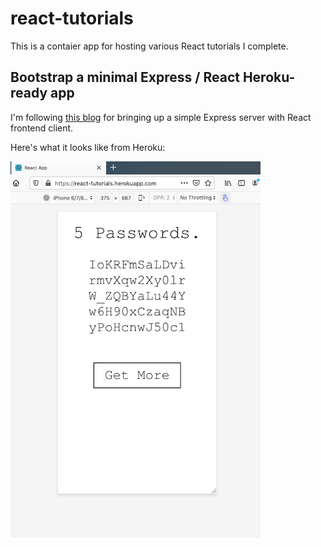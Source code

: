 # react-tutorials

This is a contaier app for hosting various React tutorials I complete.

## Bootstrap a minimal Express / React Heroku-ready app

I'm following [this blog](https://daveceddia.com/deploy-react-express-app-heroku/) for bringing up a simple Express server with React frontend client.

Here's what it looks like from Heroku:

![alt](docs/img/bootstrap-app.png)
